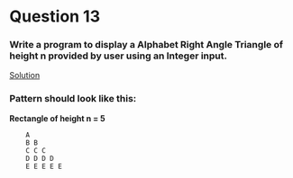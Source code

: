 # Question 13

### Write a program to display a Alphabet Right Angle Triangle of height **n** provided by user using an Integer input.

[Solution](/techgig/pattern_13/alpha_right_triangle.java)

### Pattern should look like this:

**Rectangle of height n = 5**
```
    A
    B B
    C C C
    D D D D
    E E E E E 
```